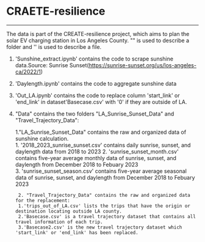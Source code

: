 # CRAETE-resilience
------------------
The data is part of the CREATE-resilience project, which aims to plan the solar EV charging station in Los Angeles County.
"" is used to describe a folder and '' is used to describe a file.
1. 'Sunshine_extract.ipynb' contains the code to scrape sunshine data.Source: Sunrise Sunset(https://sunrise-sunset.org/us/los-angeles-ca/2022/1)
2. 'Daylength.ipynb' contains the code to aggregate sunshine data
3. 'Out_LA.ipynb' contains the code to replace column 'start_link' or 'end_link' in dataset'Basecase.csv' with '0' if they are outside of LA.
4. "Data" contains the two folders "LA_Sunrise_Sunset_Data" and "Travel_Trajectory_Data":
     
	1."LA_Sunrise_Sunset_Data" contains the raw and organized data of sunshine calculation.		
   		1. '2018_2023_sunrise_sunset.csv' contains daily sunrise, sunset, and daylength data from 2018 to 2023
  		2. 'sunrise_sunset_month.csv' contains five-year average monthly data of sunrise, sunset, and daylength from December 2018 to Febuary 2023  
   		3. 'sunrise_sunset_season.csv' contains five-year average seasonal data of sunrise, sunset, and daylength from December 2018 to Febuary 2023
   
        2. "Travel_Trajectory_Data" contains the raw and organized data for the replacement:
		1.'trips_out_of_LA.csv' lists the trips that have the origin or destination locating outside LA county.
		2.'Basecase.csv' is a travel trajectory dataset that contains all travel information of each trip.
		3.'Basecase2.csv' is the new travel trajectory dataset which 'start_link' or 'end_link' has been replaced. 
